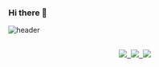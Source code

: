 ### Hi there 👋

<!--
**rudeore-098/rudeore-098** is a ✨ _special_ ✨ repository because its `README.md` (this file) appears on your GitHub profile.

Here are some ideas to get you started:

- 🔭 I’m currently working on ...
- 🌱 I’m currently learning ...
- 👯 I’m looking to collaborate on ...
- 🤔 I’m looking for help with ...
- 💬 Ask me about ...
- 📫 How to reach me: ...
- 😄 Pronouns: ...
- ⚡ Fun fact: ...
-->

![header](https://capsule-render.vercel.app/api?type=blur&height=200&text=WonSeok's%20GITHUB%20💫&color=gradient)

<br>
<div align="center">
  <a href="https://velog.io/@rude_ore098/posts">
    <img src="https://img.shields.io/badge/Velog-1EBC8F?style=for-the-badge&logo=velog&logoColor=white" />&nbsp
  </a>
  <a href="https://rudeor0928.notion.site/text-Wonseok-s-Profile-546bbfcce06e43359684b75cee4228ef?pvs=4">
    <img
      src="https://img.shields.io/badge/Notion-000000?style=for-the-badge&logo=Notion&logoColor=white"/>&nbsp
  </a>
  <a href="">
    <img src="https://img.shields.io/badge/Instagram-FF0069.svg?&style=for-the-badge&logo=instagram&logoColor=white"/>
  </a>
</div>
